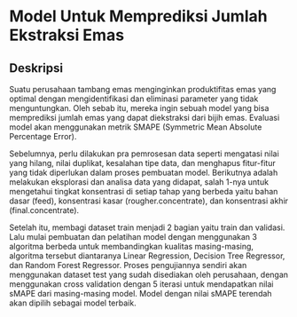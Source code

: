 # Model Untuk Memprediksi Jumlah Ekstraksi Emas

## Deskripsi
Suatu perusahaan tambang emas menginginkan produktifitas emas yang optimal dengan mengidentifikasi dan eliminasi parameter yang tidak menguntungkan. Oleh sebab itu, mereka ingin sebuah model yang bisa memprediksi jumlah emas yang dapat diekstraksi dari bijih emas. Evaluasi model akan menggunakan metrik SMAPE (Symmetric Mean Absolute Percentage Error). 

Sebelumnya, perlu dilakukan pra pemrosesan data seperti mengatasi nilai yang hilang, nilai duplikat, kesalahan tipe data, dan menghapus fitur-fitur yang tidak diperlukan dalam proses pembuatan model. Berikutnya adalah melakukan eksplorasi dan analisa data yang didapat, salah 1-nya untuk mengetahui tingkat konsentrasi di setiap tahap yang berbeda yaitu bahan dasar (feed), konsentrasi kasar (rougher.concentrate), dan konsentrasi akhir (final.concentrate). 

Setelah itu, membagi dataset train menjadi 2 bagian yaitu train dan validasi. Lalu mulai pembuatan dan pelatihan model dengan menggunakan 3 algoritma berbeda untuk membandingkan kualitas masing-masing, algoritma tersebut diantaranya Linear Regression, Decision Tree Regressor, dan Random Forest Regressor. Proses pengujiannya sendiri akan menggunakan dataset test yang sudah disediakan oleh perusahaan, dengan menggunakan cross validation dengan 5 iterasi untuk mendapatkan nilai sMAPE dari masing-masing model. Model dengan nilai sMAPE terendah akan dipilih sebagai model terbaik.